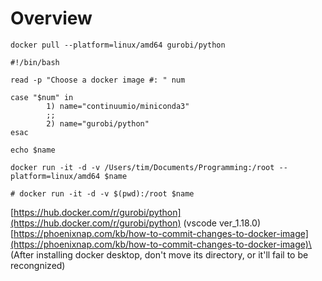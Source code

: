 # Overview

```
docker pull --platform=linux/amd64 gurobi/python
```
```
#!/bin/bash

read -p "Choose a docker image #: " num

case "$num" in
        1) name="continuumio/miniconda3"
        ;;
        2) name="gurobi/python"
esac

echo $name

docker run -it -d -v /Users/tim/Documents/Programming:/root --platform=linux/amd64 $name

# docker run -it -d -v $(pwd):/root $name
```
[https://hub.docker.com/r/gurobi/python](https://hub.docker.com/r/gurobi/python) (vscode ver_1.18.0)\
[https://phoenixnap.com/kb/how-to-commit-changes-to-docker-image](https://phoenixnap.com/kb/how-to-commit-changes-to-docker-image)\
(After installing docker desktop, don't move its directory, or it'll fail to be recongnized)
